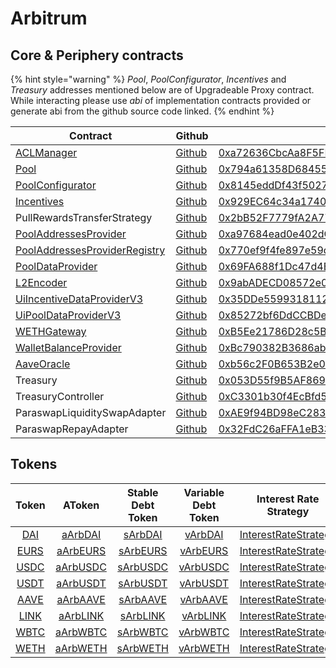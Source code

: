# Arbitrum

## Core & Periphery contracts

{% hint style="warning" %}
_Pool_, _PoolConfigurator_, _Incentives_ and _Treasury_ addresses mentioned below are of Upgradeable Proxy contract. While interacting please use _abi_ of implementation contracts provided or generate abi from the github source code linked.
{% endhint %}

| Contract                                                                                                       | Github                                                                                                                                | Address                                                                                                                   | ABI                                                                                                                            |
| -------------------------------------------------------------------------------------------------------------- | ------------------------------------------------------------------------------------------------------------------------------------- | ------------------------------------------------------------------------------------------------------------------------- | ------------------------------------------------------------------------------------------------------------------------------ |
| [ACLManager](https://docs.aave.com/developers/core-contracts/aclmanager)                                       | [Github](https://github.com/aave/aave-v3-core/blob/master/contracts/protocol/configuration/ACLManager.sol)                            | [0xa72636CbcAa8F5FF95B2cc47F3CDEe83F3294a0B](https://arbiscan.io/address/0xa72636CbcAa8F5FF95B2cc47F3CDEe83F3294a0B#code) | [ABI](https://api.arbiscan.io/api?module=contract&action=getabi&address=0xa72636CbcAa8F5FF95B2cc47F3CDEe83F3294a0B&format=raw) |
| [Pool](https://docs.aave.com/developers/getting-started/l2-optimization/l2pool)                                | [Github](https://github.com/aave/aave-v3-core/blob/master/contracts/protocol/pool/L2Pool.sol)                                         | [0x794a61358D6845594F94dc1DB02A252b5b4814aD](https://arbiscan.io/address/0x794a61358D6845594F94dc1DB02A252b5b4814aD#code) | [ABI](https://api.arbiscan.io/api?module=contract&action=getabi&address=0x270d4c1b6f0bb172a9fd628e29530ca484190013&format=raw) |
| [PoolConfigurator](https://docs.aave.com/developers/core-contracts/poolconfigurator)                           | [Github](https://github.com/aave/aave-v3-core/blob/master/contracts/protocol/pool/PoolConfigurator.sol)                               | [0x8145eddDf43f50276641b55bd3AD95944510021E](https://arbiscan.io/address/0x8145edddf43f50276641b55bd3ad95944510021e#code) | [ABI](https://api.arbiscan.io/api?module=contract&action=getabi&address=0xd6fa681e22306b0f4e605b979b7c9a1dfa865ade&format=raw) |
| [Incentives](https://docs.aave.com/developers/periphery-contracts/rewardscontroller)                           | [Github](https://github.com/aave/aave-v3-periphery/blob/master/contracts/rewards/RewardsController.sol)                               | [0x929EC64c34a17401F460460D4B9390518E5B473e](https://arbiscan.io/address/0x929EC64c34a17401F460460D4B9390518E5B473e#code) | [ABI](https://api.arbiscan.io/api?module=contract&action=getabi&address=0xaad324f7e4dd50c6b105820f8a877ee2dcbfa789&format=raw) |
| PullRewardsTransferStrategy                                                                                    | [Github](https://github.com/aave/aave-v3-periphery/blob/master/contracts/rewards/transfer-strategies/PullRewardsTransferStrategy.sol) | [0x2bB52F7779fA2A77Be64E199c18BD6437801caac](https://arbiscan.io/address/0x2bB52F7779fA2A77Be64E199c18BD6437801caac#code) | [ABI](https://api.arbiscan.io/api?module=contract&action=getabi&address=0x2bB52F7779fA2A77Be64E199c18BD6437801caac&format=raw) |
| [PoolAddressesProvider](https://docs.aave.com/developers/core-contracts/pooladdressesprovider)                 | [Github](https://github.com/aave/aave-v3-core/blob/master/contracts/protocol/configuration/PoolAddressesProvider.sol)                 | [0xa97684ead0e402dC232d5A977953DF7ECBaB3CDb](https://arbiscan.io/address/0xa97684ead0e402dc232d5a977953df7ecbab3cdb#code) | [ABI](https://api.arbiscan.io/api?module=contract&action=getabi&address=0xa97684ead0e402dc232d5a977953df7ecbab3cdb&format=raw) |
| [PoolAddressesProviderRegistry](https://docs.aave.com/developers/core-contracts/pooladdressesproviderregistry) | [Github](https://github.com/aave/aave-v3-core/blob/master/contracts/protocol/configuration/PoolAddressesProviderRegistry.sol)         | [0x770ef9f4fe897e59daCc474EF11238303F9552b6](https://arbiscan.io/address/0x770ef9f4fe897e59daCc474EF11238303F9552b6#code) | [ABI](https://api.arbiscan.io/api?module=contract&action=getabi&address=0x770ef9f4fe897e59daCc474EF11238303F9552b6&format=raw) |
| [PoolDataProvider](https://docs.aave.com/developers/core-contracts/aaveprotocoldataprovider)                   | [Github](https://github.com/aave/aave-v3-core/blob/master/contracts/misc/AaveProtocolDataProvider.sol)                                | [0x69FA688f1Dc47d4B5d8029D5a35FB7a548310654](https://arbiscan.io/address/0x69FA688f1Dc47d4B5d8029D5a35FB7a548310654#code) | [ABI](https://api.arbiscan.io/api?module=contract&action=getabi&address=0x69FA688f1Dc47d4B5d8029D5a35FB7a548310654&format=raw) |
| [L2Encoder](https://docs.aave.com/developers/getting-started/l2-optimization/l2encoder)                        | [Github](https://github.com/aave/aave-v3-core/blob/master/contracts/misc/L2Encoder.sol)                                               | [0x9abADECD08572e0eA5aF4d47A9C7984a5AA503dC](https://arbiscan.io/address/0x9abADECD08572e0eA5aF4d47A9C7984a5AA503dC#code) | [ABI](https://api.arbiscan.io/api?module=contract&action=getabi&address=0x9abADECD08572e0eA5aF4d47A9C7984a5AA503dC&format=raw) |
| [UiIncentiveDataProviderV3](https://docs.aave.com/developers/periphery-contracts/uiincentivedataproviderv3)    | [Github](https://github.com/aave/aave-v3-periphery/blob/master/contracts/misc/UiIncentiveDataProviderV3.sol)                          | [0x35DDe5599318112829d97A29f4E8f4C49aAfc47C](https://arbiscan.io/address/0x35DDe5599318112829d97A29f4E8f4C49aAfc47C#code) | [ABI](https://api.arbiscan.io/api?module=contract&action=getabi&address=0x35DDe5599318112829d97A29f4E8f4C49aAfc47C&format=raw) |
| [UiPoolDataProviderV3](https://docs.aave.com/developers/periphery-contracts/uipooldataproviderv3)              | [Github](https://github.com/aave/aave-v3-periphery/blob/master/contracts/misc/UiPoolDataProviderV3.sol)                               | [0x85272bf6DdCCBDea45Cf0535ea5C65bf91B480c4](https://arbiscan.io/address/0x85272bf6ddccbdea45cf0535ea5c65bf91b480c4#code) | [ABI](https://api.arbiscan.io/api?module=contract&action=getabi&address=0x85272bf6ddccbdea45cf0535ea5c65bf91b480c4&format=raw) |
| [WETHGateway](https://docs.aave.com/developers/periphery-contracts/wethgateway)                                | [Github](https://github.com/aave/aave-v3-periphery/blob/master/contracts/misc/WETHGateway.sol)                                        | [0xB5Ee21786D28c5Ba61661550879475976B707099](https://arbiscan.io/address/0xB5Ee21786D28c5Ba61661550879475976B707099#code) | [ABI](https://api.arbiscan.io/api?module=contract&action=getabi&address=0xB5Ee21786D28c5Ba61661550879475976B707099&format=raw) |
| [WalletBalanceProvider](https://docs.aave.com/developers/periphery-contracts/walletbalanceprovider)            | [Github](https://github.com/aave/aave-v3-periphery/blob/master/contracts/misc/WalletBalanceProvider.sol)                              | [0xBc790382B3686abffE4be14A030A96aC6154023a](https://arbiscan.io/address/0xBc790382B3686abffE4be14A030A96aC6154023a#code) | [ABI](https://api.arbiscan.io/api?module=contract&action=getabi&address=0xBc790382B3686abffE4be14A030A96aC6154023a&format=raw) |
| [AaveOracle](https://docs.aave.com/developers/core-contracts/aaveoracle)                                       | [Github](https://github.com/aave/aave-v3-core/blob/master/contracts/misc/AaveOracle.sol)                                              | [0xb56c2F0B653B2e0b10C9b928C8580Ac5Df02C7C7](https://arbiscan.io/address/0xb56c2F0B653B2e0b10C9b928C8580Ac5Df02C7C7#code) | [ABI](https://api.arbiscan.io/api?module=contract&action=getabi&address=0xb56c2F0B653B2e0b10C9b928C8580Ac5Df02C7C7&format=raw) |
| Treasury                                                                                                       | [Github](https://github.com/aave/aave-v3-periphery/blob/master/contracts/treasury/Collector.sol)                                      | [0x053D55f9B5AF8694c503EB288a1B7E552f590710](https://arbiscan.io/address/0x053D55f9B5AF8694c503EB288a1B7E552f590710#code) | [ABI](https://api.arbiscan.io/api?module=contract&action=getabi&address=0xa6a7b56f27c9c943945e8a636c01e433240700d8&format=raw) |
| TreasuryController                                                                                             | [Github](https://github.com/aave/aave-v3-periphery/blob/master/contracts/treasury/CollectorController.sol)                            | [0xC3301b30f4EcBfd59dE0d74e89690C1a70C6f21B](https://arbiscan.io/address/0xc3301b30f4ecbfd59de0d74e89690c1a70c6f21b#code) | [ABI](https://api.arbiscan.io/api?module=contract&action=getabi&address=0xc3301b30f4ecbfd59de0d74e89690c1a70c6f21b&format=raw) |
| ParaswapLiquiditySwapAdapter                                                                                   | [Github](https://github.com/aave/aave-v3-periphery/blob/master/contracts/adapters/paraswap/ParaSwapLiquiditySwapAdapter.sol)          | [0xAE9f94BD98eC2831a1330e0418bE0fDb5C95C2B9](https://arbiscan.io/address/0xAE9f94BD98eC2831a1330e0418bE0fDb5C95C2B9#code) |                                                                                                                                |
| ParaswapRepayAdapter                                                                                           | [Github](https://github.com/aave/aave-v3-periphery/blob/master/contracts/adapters/paraswap/ParaSwapRepayAdapter.sol)                  | [0x32FdC26aFFA1eB331263Bcdd59F2e46eCbCC2E24](https://arbiscan.io/address/0x32fdc26affa1eb331263bcdd59f2e46ecbcc2e24#code) |                                                                                                                                |

## Tokens

| Token                                                                          | AToken                                                                             | Stable Debt Token                                                                  | Variable Debt Token                                                                | Interest Rate Strategy                                                                              |
| :----------------------------------------------------------------------------: | :--------------------------------------------------------------------------------: | :--------------------------------------------------------------------------------: | :--------------------------------------------------------------------------------: | :-------------------------------------------------------------------------------------------------: |
| [DAI](https://arbiscan.io/address/0xda10009cbd5d07dd0cecc66161fc93d7c9000da1)  | [aArbDAI](https://arbiscan.io/address/0x82E64f49Ed5EC1bC6e43DAD4FC8Af9bb3A2312EE)  | [sArbDAI](https://arbiscan.io/address/0xd94112B5B62d53C9402e7A60289c6810dEF1dC9B)  | [vArbDAI](https://arbiscan.io/address/0x8619d80FB0141ba7F184CbF22fd724116D9f7ffC)  | [InterestRateStrategy](https://arbiscan.io/address/0xA9F3C3caE095527061e6d270DBE163693e6fda9D#code) |
| [EURS](https://arbiscan.io/address/0xd22a58f79e9481d1a88e00c343885a588b34b68b) | [aArbEURS](https://arbiscan.io/address/0x6d80113e533a2C0fe82EaBD35f1875DcEA89Ea97) | [sArbEURS](https://arbiscan.io/address/0xF15F26710c827DDe8ACBA678682F3Ce24f2Fb56E) | [vArbEURS](https://arbiscan.io/address/0x4a1c3aD6Ed28a636ee1751C69071f6be75DEb8B8) | [InterestRateStrategy](https://arbiscan.io/address/0x41B66b4b6b4c9dab039d96528D1b88f7BAF8C5A4#code) |
| [USDC](https://arbiscan.io/address/0xFF970A61A04b1cA14834A43f5dE4533eBDDB5CC8) | [aArbUSDC](https://arbiscan.io/address/0x625E7708f30cA75bfd92586e17077590C60eb4cD) | [sArbUSDC](https://arbiscan.io/address/0x307ffe186F84a3bc2613D1eA417A5737D69A7007) | [vArbUSDC](https://arbiscan.io/address/0xFCCf3cAbbe80101232d343252614b6A3eE81C989) | [InterestRateStrategy](https://arbiscan.io/address/0x41B66b4b6b4c9dab039d96528D1b88f7BAF8C5A4#code) |
| [USDT](https://arbiscan.io/address/0xfd086bc7cd5c481dcc9c85ebe478a1c0b69fcbb9) | [aArbUSDT](https://arbiscan.io/address/0x6ab707aca953edaefbc4fd23ba73294241490620) | [sArbUSDT](https://arbiscan.io/address/0x70effc565db6eef7b927610155602d31b670e802) | [vArbUSDT](https://arbiscan.io/address/0xfb00ac187a8eb5afae4eace434f493eb62672df7) | [InterestRateStrategy](https://arbiscan.io/address/0x41B66b4b6b4c9dab039d96528D1b88f7BAF8C5A4#code) |
| [AAVE](https://arbiscan.io/address/0xba5ddd1f9d7f570dc94a51479a000e3bce967196) | [aArbAAVE](https://arbiscan.io/address/0xf329e36C7bF6E5E86ce2150875a84Ce77f477375) | [sArbAAVE](https://arbiscan.io/address/0xfAeF6A702D15428E588d4C0614AEFb4348D83D48) | [vArbAAVE](https://arbiscan.io/address/0xE80761Ea617F66F96274eA5e8c37f03960ecC679) | [InterestRateStrategy](https://arbiscan.io/address/0x9b34E3e183c9b0d1a08fF57a8fb59c821616295f#code) |
| [LINK](https://arbiscan.io/address/0xf97f4df75117a78c1a5a0dbb814af92458539fb4) | [aArbLINK](https://arbiscan.io/address/0x191c10Aa4AF7C30e871E70C95dB0E4eb77237530) | [sArbLINK](https://arbiscan.io/address/0x89D976629b7055ff1ca02b927BA3e020F22A44e4) | [vArbLINK](https://arbiscan.io/address/0x953A573793604aF8d41F306FEb8274190dB4aE0e) | [InterestRateStrategy](https://arbiscan.io/address/0x9b34E3e183c9b0d1a08fF57a8fb59c821616295f#code) |
| [WBTC](https://arbiscan.io/address/0x2f2a2543B76A4166549F7aaB2e75Bef0aefC5B0f) | [aArbWBTC](https://arbiscan.io/address/0x078f358208685046a11C85e8ad32895DED33A249) | [sArbWBTC](https://arbiscan.io/address/0x633b207Dd676331c413D4C013a6294B0FE47cD0e) | [vArbWBTC](https://arbiscan.io/address/0x92b42c66840C7AD907b4BF74879FF3eF7c529473) | [InterestRateStrategy](https://arbiscan.io/address/0x9b34E3e183c9b0d1a08fF57a8fb59c821616295f#code) |
| [WETH](https://arbiscan.io/address/0x82aF49447D8a07e3bd95BD0d56f35241523fBab1) | [aArbWETH](https://arbiscan.io/address/0xe50fA9b3c56FfB159cB0FCA61F5c9D750e8128c8) | [sArbWETH](https://arbiscan.io/address/0xD8Ad37849950903571df17049516a5CD4cbE55F6) | [vArbWETH](https://arbiscan.io/address/0x0c84331e39d6658Cd6e6b9ba04736cC4c4734351) | [InterestRateStrategy](https://arbiscan.io/address/0x9b34E3e183c9b0d1a08fF57a8fb59c821616295f#code) |

